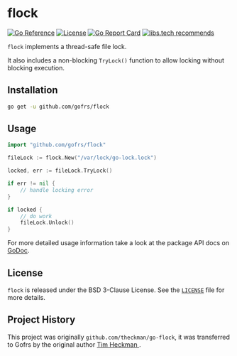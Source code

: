 # flock

[![Go Reference](https://pkg.go.dev/badge/github.com/gofrs/flock.svg)](https://pkg.go.dev/github.com/gofrs/flock)
[![License](https://img.shields.io/badge/license-BSD_3--Clause-brightgreen.svg?style=flat)](https://github.com/gofrs/flock/blob/main/LICENSE)
[![Go Report Card](https://goreportcard.com/badge/github.com/gofrs/flock)](https://goreportcard.com/report/github.com/gofrs/flock)
[![libs.tech recommends](https://libs.tech/project/41644111/badge.svg)](https://libs.tech/project/41644111/flock)

`flock` implements a thread-safe file lock.

It also includes a non-blocking `TryLock()` function to allow locking without blocking execution.

## Installation

```bash
go get -u github.com/gofrs/flock
```

## Usage

```go
import "github.com/gofrs/flock"

fileLock := flock.New("/var/lock/go-lock.lock")

locked, err := fileLock.TryLock()

if err != nil {
	// handle locking error
}

if locked {
	// do work
	fileLock.Unlock()
}
```

For more detailed usage information take a look at the package API docs on
[GoDoc](https://pkg.go.dev/github.com/gofrs/flock).

## License

`flock` is released under the BSD 3-Clause License. See the [`LICENSE`](./LICENSE) file for more details.

## Project History

This project was originally `github.com/theckman/go-flock`, it was transferred to Gofrs by the original author [Tim Heckman ](https://github.com/theckman).
